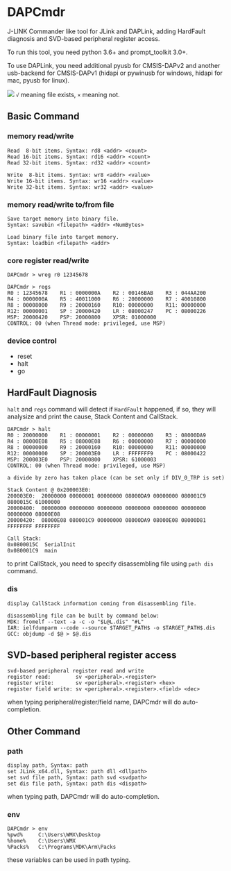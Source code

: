 # DAPCmdr
J-LINK Commander like tool for JLink and DAPLink, adding HardFault diagnosis and SVD-based peripheral register access.

To run this tool, you need python 3.6+ and prompt_toolkit 3.0+.

To use DAPLink, you need additional pyusb for CMSIS-DAPv2 and another usb-backend for CMSIS-DAPv1 (hidapi or pywinusb for windows, hidapi for mac, pyusb for linux).

![](https://github.com/XIVN1987/DAPCmdr/blob/master/docs/screencap.gif)
`√` meaning file exists, `×` meaning not.

## Basic Command
### memory read/write
```
Read  8-bit items. Syntax: rd8 <addr> <count>
Read 16-bit items. Syntax: rd16 <addr> <count>
Read 32-bit items. Syntax: rd32 <addr> <count>

Write  8-bit items. Syntax: wr8 <addr> <value>
Write 16-bit items. Syntax: wr16 <addr> <value>
Write 32-bit items. Syntax: wr32 <addr> <value>
```

### memory read/write to/from file
```
Save target memory into binary file.
Syntax: savebin <filepath> <addr> <NumBytes>

Load binary file into target memory.
Syntax: loadbin <filepath> <addr>
```

### core register read/write
```
DAPCmdr > wreg r0 12345678

DAPCmdr > regs
R0 : 12345678    R1 : 0000000A    R2 : 00146BAB    R3 : 044AA200
R4 : 0000000A    R5 : 40011000    R6 : 20000000    R7 : 40010800
R8 : 00008000    R9 : 20000160    R10: 00000000    R11: 00000000
R12: 00000001    SP : 20000420    LR : 08000247    PC : 08000226
MSP: 20000420    PSP: 20000800    XPSR: 01000000
CONTROL: 00 (when Thread mode: privileged, use MSP)
```

### device control
* reset
* halt
* go

## HardFault Diagnosis
`halt` and `regs` command will detect if `HardFault` happened, if so, they will analysize and print the cause, Stack Content and CallStack.
```
DAPCmdr > halt
R0 : 20000000    R1 : 00000001    R2 : 00000000    R3 : 08000DA9
R4 : 08000E08    R5 : 08000E08    R6 : 00000000    R7 : 00000000
R8 : 00000000    R9 : 20000160    R10: 00000000    R11: 00000000
R12: 00000000    SP : 200003E0    LR : FFFFFFF9    PC : 08000422
MSP: 200003E0    PSP: 20000800    XPSR: 61000003
CONTROL: 00 (when Thread mode: privileged, use MSP)

a divide by zero has taken place (can be set only if DIV_0_TRP is set)

Stack Content @ 0x200003E0:
200003E0:  20000000 00000001 00000000 08000DA9 00000000 080001C9 0800015C 61000000
20000400:  00000000 00000000 00000000 00000000 00000000 00000000 00000000 08000E08
20000420:  08000E08 080001C9 00000000 08000DA9 08000E08 08000D81 FFFFFFFF FFFFFFFF

Call Stack:
0x0800015C  SerialInit
0x080001C9  main
```
to print CallStack, you need to specify disassembling file using `path dis` command.

### dis
```
display CallStack information coming from disassembling file.

disassembling file can be built by command below:
MDK: fromelf --text -a -c -o "$L@L.dis" "#L"
IAR: ielfdumparm --code --source $TARGET_PATH$ -o $TARGET_PATH$.dis
GCC: objdump -d $@ > $@.dis
```

## SVD-based peripheral register access
```
svd-based peripheral register read and write
register read:        sv <peripheral>.<register>
register write:       sv <peripheral>.<register> <hex>
register field write: sv <peripheral>.<register>.<field> <dec>
```
when typing peripheral/register/field name, DAPCmdr will do auto-completion.

## Other Command
### path
```
display path, Syntax: path
set JLink_x64.dll, Syntax: path dll <dllpath>
set svd file path, Syntax: path svd <svdpath>
set dis file path, Syntax: path dis <dispath>
```
when typing path, DAPCmdr will do auto-completion.

### env
```
DAPCmdr > env
%pwd%     C:\Users\WMX\Desktop
%home%    C:\Users\WMX
%Packs%   C:\Programs\MDK\Arm\Packs
```
these variables can be used in path typing.
